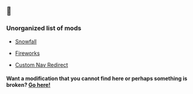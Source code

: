## 🍦

### Unorganized list of mods
- [Snowfall](/snowfall)
+ [Fireworks](/fireworks)
- [Custom Nav Redirect](/custom%20nav%20redirect)

#### Want a modification that you cannot find here or perhaps something is broken? [Go here!](https://github.com/WispyCream/wispv2-mods/issues/new/choose)
